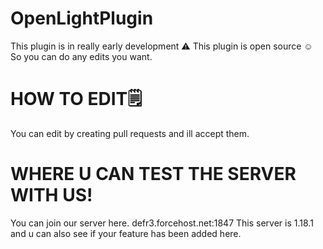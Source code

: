 # OpenLightPlugin

This plugin is in really early development ⚠️
This plugin is open source ☺️
So you can do any edits you want.

# HOW TO EDIT🗒️
You can edit by creating pull requests and ill accept them.


# WHERE U CAN TEST THE SERVER WITH US!
You can join our server here.
defr3.forcehost.net:1847
This server is 1.18.1 and u can also see if your feature has been added here.
